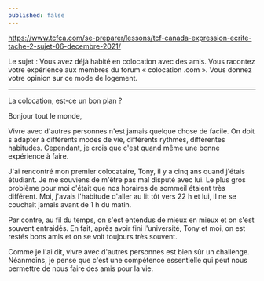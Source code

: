 ```yaml
---
published: false
---
```

https://www.tcfca.com/se-preparer/lessons/tcf-canada-expression-ecrite-tache-2-sujet-06-decembre-2021/

Le sujet : Vous avez déjà habité en colocation avec des amis. Vous racontez votre expérience aux membres du forum « colocation .com ». Vous donnez votre opinion sur ce mode de logement.

---

La colocation, est-ce un bon plan ?

Bonjour tout le monde,

Vivre avec d'autres personnes n'est jamais quelque chose de facile. On doit s'adapter à différents modes de vie, différents rythmes, différentes habitudes. Cependant, je crois que c'est quand même une bonne expérience à faire.

J'ai rencontré mon premier colocataire, Tony, il y a cinq ans quand j'étais étudiant. Je me souviens de m'être pas mal disputé avec lui. Le plus gros problème pour moi c'était que nos horaires de sommeil étaient très différent. Moi, j'avais l'habitude d'aller au lit tôt vers 22 h et lui, il ne se couchait jamais avant de 1 h du matin.

Par contre, au fil du temps, on s'est entendus de mieux en mieux et on s'est souvent entraidés. En fait, après avoir fini l'université, Tony et moi, on est restés bons amis et on se voit toujours très souvent.

Comme je l'ai dit, vivre avec d'autres personnes est bien sûr un challenge. Néanmoins, je pense que c'est une compétence essentielle qui peut nous permettre de nous faire des amis pour la vie.
